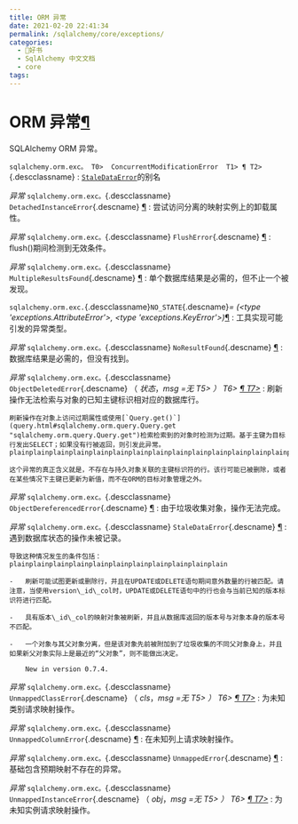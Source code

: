 ```yaml
---
title: ORM 异常
date: 2021-02-20 22:41:34
permalink: /sqlalchemy/core/exceptions/
categories:
  - 📖好书
  - SqlAlchemy 中文文档
  - core
tags:
---
```

ORM 异常[¶](#module-sqlalchemy.orm.exc "Permalink to this headline")
===================================================================

SQLAlchemy ORM 异常。

`sqlalchemy.orm.exc。 T0>  ConcurrentModificationError  T1> ¶ T2>`{.descclassname}
:   [`StaleDataError`](#sqlalchemy.orm.exc.StaleDataError "sqlalchemy.orm.exc.StaleDataError")的别名

*异常* `sqlalchemy.orm.exc。`{.descclassname} `DetachedInstanceError`{.descname} [¶](#sqlalchemy.orm.exc.DetachedInstanceError "Permalink to this definition")
:   尝试访问分离的映射实例上的卸载属性。

*异常* `sqlalchemy.orm.exc。`{.descclassname} `FlushError`{.descname} [¶](#sqlalchemy.orm.exc.FlushError "Permalink to this definition")
:   flush()期间检测到无效条件。

*异常* `sqlalchemy.orm.exc。`{.descclassname} `MultipleResultsFound`{.descname} [¶](#sqlalchemy.orm.exc.MultipleResultsFound "Permalink to this definition")
:   单个数据库结果是必需的，但不止一个被发现。

 `sqlalchemy.orm.exc.`{.descclassname}`NO_STATE`{.descname}*= (\<type 'exceptions.AttributeError'\>, \<type 'exceptions.KeyError'\>)*[¶](#sqlalchemy.orm.exc.NO_STATE "Permalink to this definition")
:   工具实现可能引发的异常类型。

*异常* `sqlalchemy.orm.exc。`{.descclassname} `NoResultFound`{.descname} [¶](#sqlalchemy.orm.exc.NoResultFound "Permalink to this definition")
:   数据库结果是必需的，但没有找到。

*异常* `sqlalchemy.orm.exc。`{.descclassname} `ObjectDeletedError`{.descname} （ *状态*，*msg =无 T5\> ） T6\> [¶ T7\>](#sqlalchemy.orm.exc.ObjectDeletedError "Permalink to this definition")*
:   刷新操作无法检索与对象的已知主键标识相对应的数据库行。

    刷新操作在对象上访问过期属性或使用[`Query.get()`](query.html#sqlalchemy.orm.query.Query.get "sqlalchemy.orm.query.Query.get")检索检索到的对象时检测为过期。基于主键为目标行发出SELECT；如果没有行被返回，则引发此异常。plainplainplainplainplainplainplainplainplainplainplainplainplainplainplain

    这个异常的真正含义就是，不存在与持久对象关联的主键标识符的行。该行可能已被删除，或者在某些情况下主键已更新为新值，而不在ORM的目标对象管理之外。

*异常* `sqlalchemy.orm.exc。`{.descclassname} `ObjectDereferencedError`{.descname} [¶](#sqlalchemy.orm.exc.ObjectDereferencedError "Permalink to this definition")
:   由于垃圾收集对象，操作无法完成。

*异常* `sqlalchemy.orm.exc。`{.descclassname} `StaleDataError`{.descname} [¶](#sqlalchemy.orm.exc.StaleDataError "Permalink to this definition")
:   遇到数据库状态的操作未被记录。

    导致这种情况发生的条件包括：plainplainplainplainplainplainplainplainplainplainplain

    -   刷新可能试图更新或删除行，并且在UPDATE或DELETE语句期间意外数量的行被匹配。请注意，当使用version\_id\_col时，UPDATE或DELETE语句中的行也会与当前已知的版本标识符进行匹配。

    -   具有版本\_id\_col的映射对象被刷新，并且从数据库返回的版本号与对象本身的版本号不匹配。

    -   一个对象与其父对象分离，但是该对象先前被附加到了垃圾收集的不同父对象身上，并且如果新父对象实际上是最近的“父对象”，则不能做出决定。

        New in version 0.7.4.

*异常* `sqlalchemy.orm.exc。`{.descclassname} `UnmappedClassError`{.descname} （ *cls*，*msg =无 T5\> ） T6\> [¶ T7\>](#sqlalchemy.orm.exc.UnmappedClassError "Permalink to this definition")*
:   为未知类别请求映射操作。

*异常* `sqlalchemy.orm.exc。`{.descclassname} `UnmappedColumnError`{.descname} [¶](#sqlalchemy.orm.exc.UnmappedColumnError "Permalink to this definition")
:   在未知列上请求映射操作。

*异常* `sqlalchemy.orm.exc。`{.descclassname} `UnmappedError`{.descname} [¶](#sqlalchemy.orm.exc.UnmappedError "Permalink to this definition")
:   基础包含预期映射不存在的异常。

*异常* `sqlalchemy.orm.exc。`{.descclassname} `UnmappedInstanceError`{.descname} （ *obj*，*msg =无 T5\> ） T6\> [¶ T7\>](#sqlalchemy.orm.exc.UnmappedInstanceError "Permalink to this definition")*
:   为未知实例请求映射操作。


